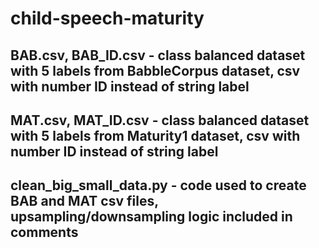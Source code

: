 # child-speech-maturity

## BAB.csv, BAB_ID.csv - class balanced dataset with 5 labels from BabbleCorpus dataset, csv with number ID instead of string label
## MAT.csv, MAT_ID.csv - class balanced dataset with 5 labels from Maturity1 dataset, csv with number ID instead of string label
## clean_big_small_data.py - code used to create BAB and MAT csv files, upsampling/downsampling logic included in comments
